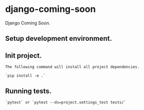 # django-coming-soon
Django Coming Soon.

## Setup development environment.


## Init project.
    The following command will install all project dependencies.

    `pip install -e .`


## Running tests.

    `pytest` or `pytest --ds=project.settings_test tests/`

